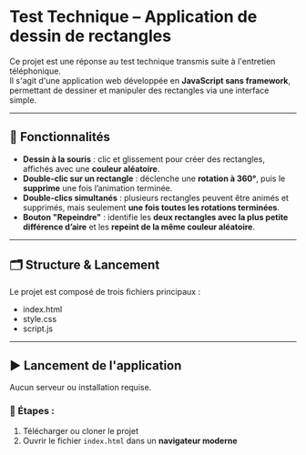 # Test Technique – Application de dessin de rectangles

Ce projet est une réponse au test technique transmis suite à l'entretien téléphonique.  
Il s'agit d'une application web développée en **JavaScript sans framework**, permettant de dessiner et manipuler des rectangles via une interface simple.

---

## 🚀 Fonctionnalités

- **Dessin à la souris** : clic et glissement pour créer des rectangles, affichés avec une **couleur aléatoire**.
- **Double-clic sur un rectangle** : déclenche une **rotation à 360°**, puis le **supprime** une fois l’animation terminée.
- **Double-clics simultanés** : plusieurs rectangles peuvent être animés et supprimés, mais seulement **une fois toutes les rotations terminées**.
- **Bouton "Repeindre"** : identifie les **deux rectangles avec la plus petite différence d’aire** et les **repeint de la même couleur aléatoire**.

---

## 🗂️ Structure & Lancement

Le projet est composé de trois fichiers principaux :
- index.html
- style.css
- script.js

---

## ▶️ Lancement de l'application

Aucun serveur ou installation requise.

### 📂 Étapes :

1. Télécharger ou cloner le projet
2. Ouvrir le fichier `index.html` dans un **navigateur moderne**
